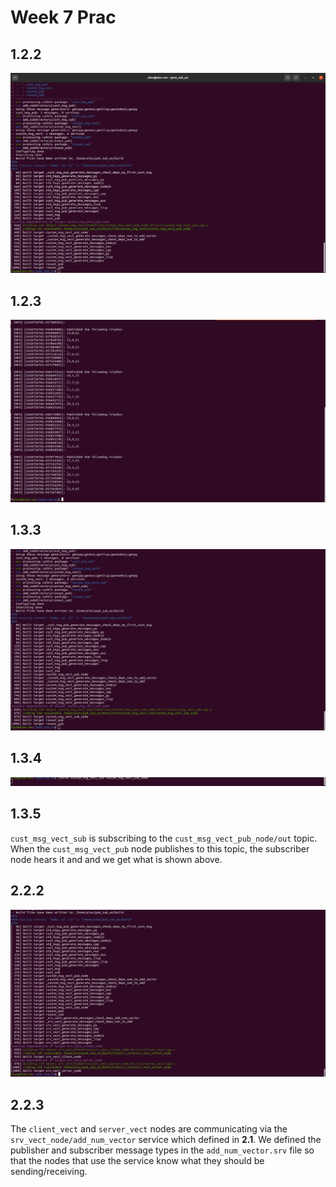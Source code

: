 # Week 7 Prac

## 1.2.2

![1.2.2](1.2.2.png)

## 1.2.3

![1.2.3](1.2.3.png)

## 1.3.3

![1.3.3](1.3.3.png)

## 1.3.4

![1.3.4](1.3.4.png)

## 1.3.5
`cust_msg_vect_sub` is subscribing to the `cust_msg_vect_pub_node/out` topic. When the `cust_msg_vect_pub` node publishes to this topic, the subscriber node hears it and and we get what is shown above.

## 2.2.2

![2.2.2](2.2.2.png)

## 2.2.3

The `client_vect` and `server_vect` nodes are communicating via the `srv_vect_node/add_num_vector` service which defined in **2.1**. We defined the publisher and subscriber message types in the `add_num_vector.srv` file so that the nodes that use the service know what they should be sending/receiving.
